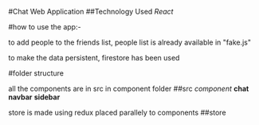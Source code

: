 #Chat Web Application
##Technology Used
 *React*

#how to use the app:-

to add people to the friends list, people list is already available in "fake.js"

to make the data persistent, firestore has been used

#folder structure

all the components are in src in component folder
##src 
    *component*
        **chat**
        **navbar**
        **sidebar**
    
store is made using redux placed parallely to components
##store
    
 